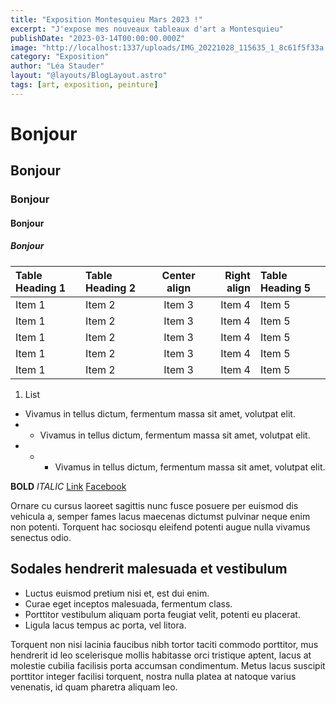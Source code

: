 ```yaml
---
title: "Exposition Montesquieu Mars 2023 !"
excerpt: "J'expose mes nouveaux tableaux d'art a Montesquieu"
publishDate: "2023-03-14T00:00:00.000Z"
image: "http://localhost:1337/uploads/IMG_20221028_115635_1_8c61f5f33a.jpg?updated_at=2023-01-25T14:16:23.791Z"
category: "Exposition"
author: "Léa Stauder"
layout: "@layouts/BlogLayout.astro"
tags: [art, exposition, peinture]
---
```


# Bonjour

## Bonjour

### Bonjour

#### Bonjour

##### Bonjour

| Table Heading 1 | Table Heading 2 | Center align | Right align | Table Heading 5 |
| :-------------- | :-------------- | :----------: | ----------: | :-------------- |
| Item 1          | Item 2          |    Item 3    |      Item 4 | Item 5          |
| Item 1          | Item 2          |    Item 3    |      Item 4 | Item 5          |
| Item 1          | Item 2          |    Item 3    |      Item 4 | Item 5          |
| Item 1          | Item 2          |    Item 3    |      Item 4 | Item 5          |
| Item 1          | Item 2          |    Item 3    |      Item 4 | Item 5          |

1. List

- Vivamus in tellus dictum, fermentum massa sit amet, volutpat elit.
- - Vivamus in tellus dictum, fermentum massa sit amet, volutpat elit.
- - - Vivamus in tellus dictum, fermentum massa sit amet, volutpat elit.

**BOLD**
_ITALIC_
[Link](www.google.com)
[Facebook](https://www.facebook.com/profile.php?id=100007172853892)

Ornare cu cursus laoreet sagittis nunc fusce posuere per euismod dis vehicula a, semper fames lacus maecenas dictumst pulvinar neque enim non potenti. Torquent hac sociosqu eleifend potenti augue nulla vivamus senectus odio.

## Sodales hendrerit malesuada et vestibulum

- Luctus euismod pretium nisi et, est dui enim.
- Curae eget inceptos malesuada, fermentum class.
- Porttitor vestibulum aliquam porta feugiat velit, potenti eu placerat.
- Ligula lacus tempus ac porta, vel litora.

Torquent non nisi lacinia faucibus nibh tortor taciti commodo porttitor, mus hendrerit id leo scelerisque mollis habitasse orci tristique aptent, lacus at molestie cubilia facilisis porta accumsan condimentum. Metus lacus suscipit porttitor integer facilisi torquent, nostra nulla platea at natoque varius venenatis, id quam pharetra aliquam leo.
